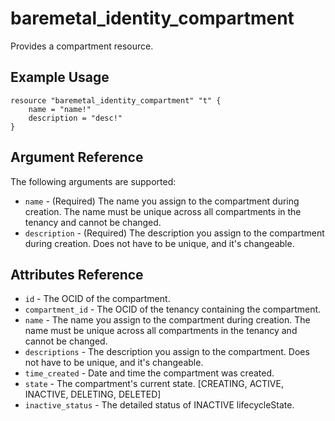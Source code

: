 # baremetal\_identity\_compartment

Provides a compartment resource.

## Example Usage

```
resource "baremetal_identity_compartment" "t" {
    name = "name!"
    description = "desc!"
}
```

## Argument Reference

The following arguments are supported:

* `name` - (Required) The name you assign to the compartment during creation. The name must be unique across all compartments in the tenancy and cannot be changed.
* `description` - (Required) The description you assign to the compartment during creation. Does not have to be unique, and it's changeable.

## Attributes Reference
* `id` - The OCID of the compartment.
* `compartment_id` - The OCID of the tenancy containing the compartment.
* `name` - The name you assign to the compartment during creation. The name must be unique across all compartments in the tenancy and cannot be changed.
* `descriptions` - The description you assign to the compartment. Does not have to be unique, and it's changeable.
* `time_created` - Date and time the compartment was created.
* `state` - The compartment's current state. [CREATING, ACTIVE, INACTIVE, DELETING, DELETED]
* `inactive_status` - The detailed status of INACTIVE lifecycleState.

